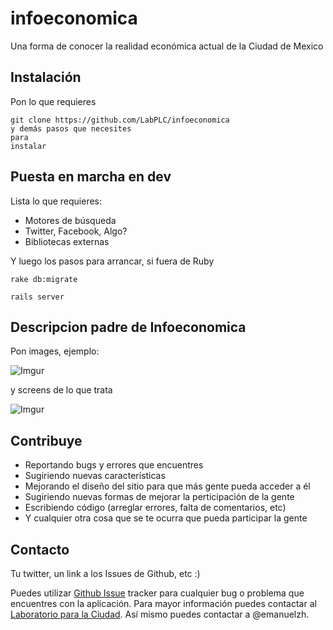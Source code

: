 infoeconomica
=============

Una forma de conocer la realidad económica actual de la Ciudad de Mexico

## Instalación

Pon lo que requieres

```
git clone https://github.com/LabPLC/infoeconomica
y demás pasos que necesites
para
instalar
```

## Puesta en marcha en dev

Lista lo que requieres:

* Motores de búsqueda
* Twitter, Facebook, Algo?
* Bibliotecas externas

Y luego los pasos para arrancar, si fuera de Ruby

```
rake db:migrate

rails server
```

## Descripcion padre de Infoeconomica

Pon images, ejemplo: 

![Imgur](http://i.imgur.com/IDSopRW.png)

y screens de lo que trata

![Imgur](http://i.imgur.com/0sI3esC.png)

## Contribuye

- Reportando bugs y errores que encuentres
- Sugiriendo nuevas características
- Mejorando el diseño del sitio para que más gente pueda acceder a él
- Sugiriendo nuevas formas de mejorar la perticipación de la gente
- Escribiendo código (arreglar errores, falta de comentarios, etc)
- Y cualquier otra cosa que se te ocurra que pueda participar la gente

## Contacto

Tu twitter, un link a los Issues de Github, etc :) 

Puedes utilizar [Github Issue](https://github.com/LabPLC/infoeconomica/issues) tracker para cualquier bug o problema que encuentres con la aplicación. Para mayor información puedes contactar al [Laboratorio para la Ciudad](http://labplc.mx).  Así mismo puedes contactar a @emanuelzh.

